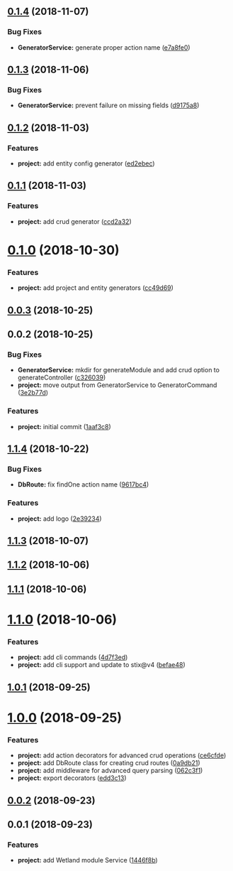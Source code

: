 <a name="0.1.4"></a>
## [0.1.4](https://github.com/SpoonX/stix-generator/compare/v0.1.3...v0.1.4) (2018-11-07)


### Bug Fixes

* **GeneratorService:** generate proper action name ([e7a8fe0](https://github.com/SpoonX/stix-generator/commit/e7a8fe0))



<a name="0.1.3"></a>
## [0.1.3](https://github.com/SpoonX/stix-generator/compare/v0.1.2...v0.1.3) (2018-11-06)


### Bug Fixes

* **GeneratorService:** prevent failure on missing fields ([d9175a8](https://github.com/SpoonX/stix-generator/commit/d9175a8))



<a name="0.1.2"></a>
## [0.1.2](https://github.com/SpoonX/stix-generator/compare/v0.1.1...v0.1.2) (2018-11-03)


### Features

* **project:** add entity config generator ([ed2ebec](https://github.com/SpoonX/stix-generator/commit/ed2ebec))



<a name="0.1.1"></a>
## [0.1.1](https://github.com/SpoonX/stix-generator/compare/v0.1.0...v0.1.1) (2018-11-03)


### Features

* **project:** add crud generator ([ccd2a32](https://github.com/SpoonX/stix-generator/commit/ccd2a32))



<a name="0.1.0"></a>
# [0.1.0](https://github.com/SpoonX/stix-generator/compare/v0.0.3...v0.1.0) (2018-10-30)


### Features

* **project:** add project and entity generators ([cc49d69](https://github.com/SpoonX/stix-generator/commit/cc49d69))



<a name="0.0.3"></a>
## [0.0.3](https://github.com/SpoonX/stix-generator/compare/v0.0.2...v0.0.3) (2018-10-25)



<a name="0.0.2"></a>
## 0.0.2 (2018-10-25)


### Bug Fixes

* **GeneratorService:** mkdir for generateModule and add crud option to generateController ([c326039](https://github.com/SpoonX/stix-generator/commit/c326039))
* **project:** move output from GeneratorService to GeneratorCommand ([3e2b77d](https://github.com/SpoonX/stix-generator/commit/3e2b77d))


### Features

* **project:** initial commit ([1aaf3c8](https://github.com/SpoonX/stix-generator/commit/1aaf3c8))



<a name="1.1.4"></a>
## [1.1.4](https://github.com/SpoonX/stix-wetland/compare/v1.1.3...v1.1.4) (2018-10-22)


### Bug Fixes

* **DbRoute:** fix findOne action name ([9617bc4](https://github.com/SpoonX/stix-wetland/commit/9617bc4))


### Features

* **project:** add logo ([2e39234](https://github.com/SpoonX/stix-wetland/commit/2e39234))



<a name="1.1.3"></a>
## [1.1.3](https://github.com/SpoonX/stix-wetland/compare/v1.1.2...v1.1.3) (2018-10-07)



<a name="1.1.2"></a>
## [1.1.2](https://github.com/SpoonX/stix-wetland/compare/v1.1.1...v1.1.2) (2018-10-06)



<a name="1.1.1"></a>
## [1.1.1](https://github.com/SpoonX/stix-wetland/compare/v1.1.0...v1.1.1) (2018-10-06)



<a name="1.1.0"></a>
# [1.1.0](https://github.com/SpoonX/stix-wetland/compare/v1.0.1...v1.1.0) (2018-10-06)


### Features

* **project:** add cli commands ([4d7f3ed](https://github.com/SpoonX/stix-wetland/commit/4d7f3ed))
* **project:** add cli support and update to stix@v4 ([befae48](https://github.com/SpoonX/stix-wetland/commit/befae48))



<a name="1.0.1"></a>
## [1.0.1](https://github.com/SpoonX/stix-wetland/compare/v1.0.0...v1.0.1) (2018-09-25)



<a name="1.0.0"></a>
# [1.0.0](https://github.com/SpoonX/stix-wetland/compare/v0.0.2...v1.0.0) (2018-09-25)


### Features

* **project:** add action decorators for advanced crud operations ([ce6cfde](https://github.com/SpoonX/stix-wetland/commit/ce6cfde))
* **project:** add DbRoute class for creating crud routes ([0a9db21](https://github.com/SpoonX/stix-wetland/commit/0a9db21))
* **project:** add middleware for advanced query parsing ([062c3f1](https://github.com/SpoonX/stix-wetland/commit/062c3f1))
* **project:** export decorators ([edd3c13](https://github.com/SpoonX/stix-wetland/commit/edd3c13))



<a name="0.0.2"></a>
## [0.0.2](https://github.com/SpoonX/stix-wetland/compare/v0.0.1...v0.0.2) (2018-09-23)



<a name="0.0.1"></a>
## 0.0.1 (2018-09-23)


### Features

* **project:** add Wetland module Service ([1446f8b](https://github.com/SpoonX/stix-wetland/commit/1446f8b))



